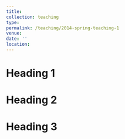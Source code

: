 ```yaml
---
title: 
collection: teaching
type: 
permalink: /teaching/2014-spring-teaching-1
venue: 
date: ''
location:
---
```


Heading 1
======

Heading 2
======

Heading 3
======
